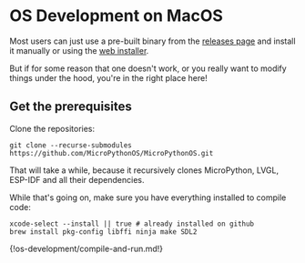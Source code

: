 # OS Development on MacOS

Most users can just use a pre-built binary from the [releases page](https://github.com/MicroPythonOS/MicroPythonOS/releases) and install it manually or using the [web installer](https://install.MicroPythonOS.com).

But if for some reason that one doesn't work, or you really want to modify things under the hood, you're in the right place here!

## Get the prerequisites

Clone the repositories:

```
git clone --recurse-submodules https://github.com/MicroPythonOS/MicroPythonOS.git
```

That will take a while, because it recursively clones MicroPython, LVGL, ESP-IDF and all their dependencies.

While that's going on, make sure you have everything installed to compile code:

```
xcode-select --install || true # already installed on github
brew install pkg-config libffi ninja make SDL2
```


{!os-development/compile-and-run.md!}
